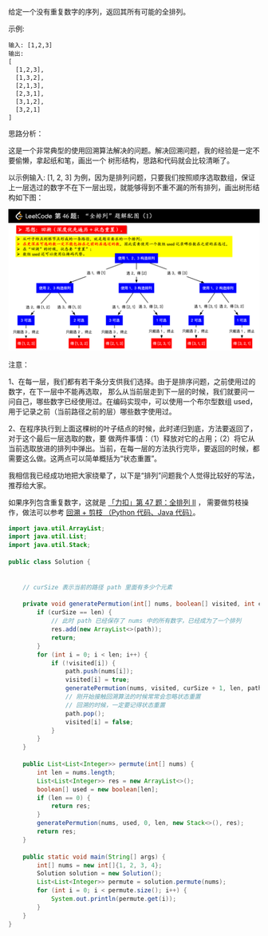 给定一个没有重复数字的序列，返回其所有可能的全排列。

示例:

```
输入: [1,2,3]
输出:
[
  [1,2,3],
  [1,3,2],
  [2,1,3],
  [2,3,1],
  [3,1,2],
  [3,2,1]
]
```


思路分析：

这是一个非常典型的使用回溯算法解决的问题。解决回溯问题，我的经验是一定不要偷懒，拿起纸和笔，画出一个
树形结构，思路和代码就会比较清晰了。

以示例输入: [1, 2, 3] 为例，因为是排列问题，只要我们按照顺序选取数组，保证上一层选过的数字不在下一层出现，就能够得到不重不漏的所有排列，画出树形结构如下图：

![N0046M_Permutations_img_01.png](N0046M_Permutations_img_01.png)


注意：

1、在每一层，我们都有若干条分支供我们选择。由于是排序问题，之前使用过的数字，在下一层中不能再选取，
那么从当前层走到下一层的时候，我们就要问一问自己，哪些数字已经使用过。在编码实现中，可以使用一个布尔型数组 used，用于记录之前（当前路径之前的层）哪些数字使用过。

2、在程序执行到上面这棵树的叶子结点的时候，此时递归到底，方法要返回了，对于这个最后一层选取的数，要
做两件事情：（1）释放对它的占用；（2）将它从当前选取放进的排列中弹出。当前，在每一层的方法执行完毕，要返回的时候，都需要这么做。这两点可以简单概括为“状态重置”。

我相信我已经成功地把大家绕晕了，以下是“排列”问题我个人觉得比较好的写法，推荐给大家。

如果序列包含重复数字，这就是 [「力扣」第 47 题：全排列 II](https://leetcode-cn.com/problems/permutations-ii/) ，
需要做剪枝操作，做法可以参考 [回溯 + 剪枝
（Python 代码、Java 代码）](https://leetcode-cn.com/problems/permutations-ii/solution/hui-su-suan-fa-python-dai-ma-java-dai-ma-by-liwe-2/)。


```java
import java.util.ArrayList;
import java.util.List;
import java.util.Stack;

public class Solution {


    // curSize 表示当前的路径 path 里面有多少个元素

    private void generatePermution(int[] nums, boolean[] visited, int curSize, int len, Stack<Integer> path, List<List<Integer>> res) {
        if (curSize == len) {
            // 此时 path 已经保存了 nums 中的所有数字，已经成为了一个排列
            res.add(new ArrayList<>(path));
            return;
        }
        for (int i = 0; i < len; i++) {
            if (!visited[i]) {
                path.push(nums[i]);
                visited[i] = true;
                generatePermution(nums, visited, curSize + 1, len, path, res);
                // 刚开始接触回溯算法的时候常常会忽略状态重置
                // 回溯的时候，一定要记得状态重置
                path.pop();
                visited[i] = false;
            }
        }
    }

    public List<List<Integer>> permute(int[] nums) {
        int len = nums.length;
        List<List<Integer>> res = new ArrayList<>();
        boolean[] used = new boolean[len];
        if (len == 0) {
            return res;
        }
        generatePermution(nums, used, 0, len, new Stack<>(), res);
        return res;
    }

    public static void main(String[] args) {
        int[] nums = new int[]{1, 2, 3, 4};
        Solution solution = new Solution();
        List<List<Integer>> permute = solution.permute(nums);
        for (int i = 0; i < permute.size(); i++) {
            System.out.println(permute.get(i));
        }
    }
}
```